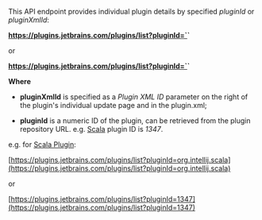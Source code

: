 [//]: # (title: Plugin Details API)

This API endpoint provides individual plugin details by specified *pluginId* or *pluginXmlId*:
 
**https://plugins.jetbrains.com/plugins/list?pluginId=`<pluginXmlId>`**

or

**https://plugins.jetbrains.com/plugins/list?pluginId=`<pluginId>`**

**Where**

* **pluginXmlId** is specified as a *Plugin XML ID* parameter on the right of the plugin's individual update page and in the plugin.xml;

* **pluginId** is a numeric ID of the plugin, can be retrieved from the plugin repository URL. e.g. [Scala](https://plugins.jetbrains.com/plugin/1347-scala) plugin ID is *1347*.

e.g. for [Scala Plugin](https://plugins.jetbrains.com/plugin/1347-scala):

[https://plugins.jetbrains.com/plugins/list?pluginId=org.intellij.scala](https://plugins.jetbrains.com/plugins/list?pluginId=org.intellij.scala)

or

[https://plugins.jetbrains.com/plugins/list?pluginId=1347](https://plugins.jetbrains.com/plugins/list?pluginId=1347)
